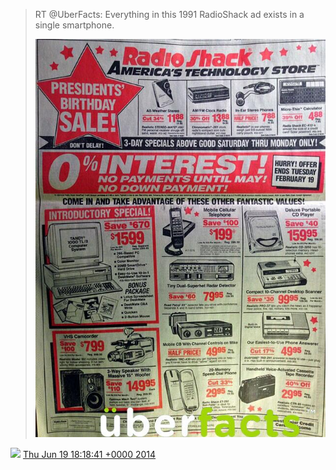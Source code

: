 > RT @UberFacts: Everything in this 1991 RadioShack ad exists in a single smartphone\. 
> 
> ![](../../media/479689742469312512-BpvLL6jIYAAmO4z.jpg)

<img src="../../media/tweet.ico" width="12" /> [Thu Jun 19 18:18:41 +0000 2014](https://twitter.com/DromerDenker/status/479689742469312512)